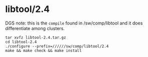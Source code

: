 libtool/2.4
===========

DGS note: this is the `compile` found in /sw/comp/libtool and it does
differentiate among clusters.

    tar xvfz libtool-2.4.tar.gz
    cd libtool-2.4
    ./configure --prefix=//////sw/comp/libtool/2.4
    make && make check && make install
